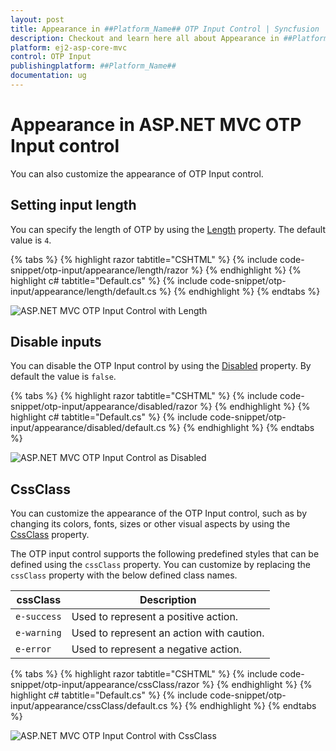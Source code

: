 ```yaml
---
layout: post
title: Appearance in ##Platform_Name## OTP Input Control | Syncfusion
description: Checkout and learn here all about Appearance in ##Platform_Name## OTP Input control of Syncfusion Essential JS 2 and more details.
platform: ej2-asp-core-mvc
control: OTP Input
publishingplatform: ##Platform_Name##
documentation: ug
---
```


# Appearance in ASP.NET MVC OTP Input control

You can also customize the appearance of OTP Input control.

## Setting input length

You can specify the length of OTP by using the [Length](https://help.syncfusion.com/cr/aspnetmvc-js2/Syncfusion.EJ2.Inputs.OtpInput.html#Syncfusion_EJ2_Inputs_OtpInput_Length) property. The default value is `4`.

{% tabs %}
{% highlight razor tabtitle="CSHTML" %}
{% include code-snippet/otp-input/appearance/length/razor %}
{% endhighlight %}
{% highlight c# tabtitle="Default.cs" %}
{% include code-snippet/otp-input/appearance/length/default.cs %}
{% endhighlight %}
{% endtabs %}

![ASP.NET MVC OTP Input Control with Length](images/otp-length.png)

## Disable inputs

You can disable the OTP Input control by using the [Disabled](https://help.syncfusion.com/cr/aspnetmvc-js2/Syncfusion.EJ2.Inputs.OtpInput.html#Syncfusion_EJ2_Inputs_OtpInput_Disabled) property. By default the value is `false`.

{% tabs %}
{% highlight razor tabtitle="CSHTML" %}
{% include code-snippet/otp-input/appearance/disabled/razor %}
{% endhighlight %}
{% highlight c# tabtitle="Default.cs" %}
{% include code-snippet/otp-input/appearance/disabled/default.cs %}
{% endhighlight %}
{% endtabs %}

![ASP.NET MVC OTP Input Control as Disabled](images/otp-disabled.jpg)

## CssClass

You can customize the appearance of the OTP Input control, such as by changing its colors, fonts, sizes or other visual aspects by using the [CssClass](https://help.syncfusion.com/cr/aspnetmvc-js2/Syncfusion.EJ2.Inputs.OtpInput.html#Syncfusion_EJ2_Inputs_OtpInput_CssClass) property.

The OTP input control supports the following predefined styles that can be defined using the `cssClass` property. You can customize by replacing the `cssClass` property with the below defined class names.

| cssClass | Description |
| -------- | -------- |
| `e-success` | Used to represent a positive action. |
| `e-warning` | Used to represent an action with caution. |
| `e-error` | Used to represent a negative action. |

{% tabs %}
{% highlight razor tabtitle="CSHTML" %}
{% include code-snippet/otp-input/appearance/cssClass/razor %}
{% endhighlight %}
{% highlight c# tabtitle="Default.cs" %}
{% include code-snippet/otp-input/appearance/cssClass/default.cs %}
{% endhighlight %}
{% endtabs %}

![ASP.NET MVC OTP Input Control with CssClass](images/otp-success.png)